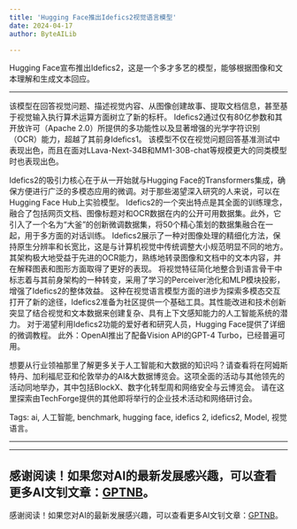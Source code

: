 ```yaml
---
title: 'Hugging Face推出Idefics2视觉语言模型'
date: 2024-04-17
author: ByteAILib

---
```


Hugging Face宣布推出Idefics2，这是一个多才多艺的模型，能够根据图像和文本理解和生成文本回应。

---
该模型在回答视觉问题、描述视觉内容、从图像创建故事、提取文档信息，甚至基于视觉输入执行算术运算方面树立了新的标杆。
Idefics2通过仅有80亿参数和其开放许可（Apache 2.0）所提供的多功能性以及显著增强的光学字符识别（OCR）能力，超越了其前身Idefics1。
该模型不仅在视觉问题回答基准测试中表现出色，而且在面对LLava-Next-34B和MM1-30B-chat等规模更大的同类模型时也表现出色。

Idefics2的吸引力核心在于从一开始就与Hugging Face的Transformers集成，确保方便进行广泛的多模态应用的微调。对于那些渴望深入研究的人来说，可以在Hugging Face Hub上实验模型。
Idefics2的一个突出特点是其全面的训练理念，融合了包括网页文档、图像标题对和OCR数据在内的公开可用数据集。此外，它引入了一个名为“大釜”的创新微调数据集，将50个精心策划的数据集融合在一起，用于多方面的对话训练。
Idefics2展示了一种对图像处理的精细化方法，保持原生分辨率和长宽比，这是与计算机视觉中传统调整大小规范明显不同的地方。其架构极大地受益于先进的OCR能力，熟练地转录图像和文档中的文本内容，并在解释图表和图形方面取得了更好的表现。
将视觉特征简化地整合到语言骨干中标志着与其前身架构的一种转变，采用了学习的Perceiver池化和MLP模块投影，增强了Idefics2的整体效益。
这种在视觉语言模型方面的进步为探索多模态交互打开了新的途径，Idefics2准备为社区提供一个基础工具。其性能改进和技术创新突显了结合视觉和文本数据来创建复杂、具有上下文感知能力的人工智能系统的潜力。
对于渴望利用Idefics2功能的爱好者和研究人员，Hugging Face提供了详细的微调教程。
此外：OpenAI推出了配备Vision API的GPT-4 Turbo，已经普遍可用。

想要从行业领袖那里了解更多关于人工智能和大数据的知识吗？请查看将在阿姆斯特丹、加利福尼亚和伦敦举办的AI&大数据博览会。这项全面的活动与其他领先的活动同地举办，其中包括BlockX、数字化转型周和网络安全与云博览会。
请在这里探索由TechForge提供的其他即将举行的企业技术活动和网络研讨会。

Tags: ai, 人工智能, benchmark, hugging face, idefics 2, idefics2, Model, 视觉语言。

---

---
感谢阅读！如果您对AI的最新发展感兴趣，可以查看更多AI文钊文章：[GPTNB](https://gptnb.com)。
---
感谢阅读！如果您对AI的最新发展感兴趣，可以查看更多AI文钊文章：[GPTNB](https://gptnb.com)。